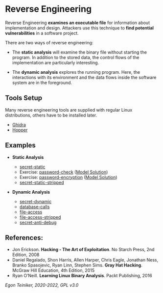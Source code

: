 # Reverse Engineering 

Reverse Engineering **examines an executable file** for information about implementation and design. 
Attackers use this technique to **find potential vulnerabilities** in a software project.

There are two ways of reverse engineering:
* The **static analysis** will examine the binary file without starting the program. 
  In addition to the stored data, the control flows of the implementation are particularly interesting.
  
* The **dynamic analysis** explores the running program. 
  Here, the interactions with its environment and the data flows inside the software system are in the foreground.

## Tools Setup 
Many reverse engineering tools are supplied with regular Linux distributions, others have to be installed later.
* [Ghidra](setup/Ghidra.md)
* [Hopper](setup/Hopper.md)

## Examples

* **Static Analysis**
  * [secret-static](analysis-static/secret-static)  
  * Exercise: [password-check](analysis-static/password-check-exercise) ([Model Solution](analysis-static/password-check))
  * Exercise: [password-encryption](analysis-static/password-encryption-exercise) ([Model Solution](analysis-static/password-encryption))
  * [secret-static-stripped](analysis-static/secret-static-stripped)
  
* **Dynamic Analysis**
  * [secret-dynamic](analysis-dynamic/secret-dynamic)
  * [database-calls](analysis-dynamic/database-access)
  * [file-access](analysis-dynamic/file-access)
  * [file-access-stripped](analysis-dynamic/file-access-stripped)
  * [secret-anti-debug](analysis-dynamic/c-secret-anti-debug)
 
                        
## References:
* Jon Erickson. **Hacking - The Art of Exploitation**. No Starch Press, 2nd Edition, 2008
* Daniel Regalado, Shon Harris, Allen Harper, Chris Eagle, Jonathan Ness, Branko Spasojevic, Ryan Linn, Stephen Sims. **Gray Hat Hacking**. McGraw Hill Education, 4th Edition, 2015
* Ryan O’Neill. **Learning Linux Binary Analysis**. Packt Publishing, 2016

*Egon Teiniker, 2020-2022, GPL v3.0*
